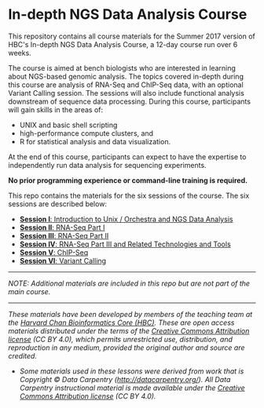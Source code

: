 # In-depth NGS Data Analysis Course

This repository contains all course materials for the Summer 2017 version of HBC's In-depth NGS Data Analysis Course, a 12-day course run over 6 weeks.

The course is aimed at bench biologists who are interested in learning about NGS-based genomic analysis. The topics covered in-depth during this course are analysis of RNA-Seq and ChIP-Seq data, with an optional Variant Calling session. The sessions will also include functional analysis downstream of sequence data processing. During this course, participants will gain skills in the areas of:
 
* UNIX and basic shell scripting
* high-performance compute clusters, and 
* R for statistical analysis and data visualization. 

At the end of this course, participants can expect to have the expertise to independently run data analysis for sequencing experiments.

**No prior programming experience or command-line training is required.**

This repo contains the materials for the six sessions of the course. The six sessions are described below:

 * [**Session I**: Introduction to Unix / Orchestra and NGS Data Analysis](https://hbctraining.github.io/In-depth-NGS-Data-Analysis-Course/sessionI/README.html)
 * [**Session II**: RNA-Seq Part I](sessionII)
 * [**Session III**: RNA-Seq Part II](sessionIII)
 * [**Session IV**: RNA-Seq Part III and Related Technologies and Tools](sessionIV)
 * [**Session V**: ChIP-Seq](sessionV)
 * [**Session VI**: Variant Calling](sessionVI)

---

*NOTE: Additional materials are included in this repo but are not part of the main course.*

---

*These materials have been developed by members of the teaching team at the [Harvard Chan Bioinformatics Core (HBC)](http://bioinformatics.sph.harvard.edu/). These are open access materials distributed under the terms of the [Creative Commons Attribution license](https://creativecommons.org/licenses/by/4.0/) (CC BY 4.0), which permits unrestricted use, distribution, and reproduction in any medium, provided the original author and source are credited.*

* *Some materials used in these lessons were derived from work that is Copyright © Data Carpentry (http://datacarpentry.org/). 
All Data Carpentry instructional material is made available under the [Creative Commons Attribution license](https://creativecommons.org/licenses/by/4.0/) (CC BY 4.0).*
